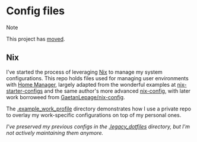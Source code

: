 # Config files

> [!NOTE]
> This project has [moved](https://git.vim.wtf/wq/dotfiles).

## Nix
I've started the process of leveraging [Nix](https://nixos.org/explore.html) to manage my system configurations. This repo holds files used for managing user environments with [Home Manager](https://github.com/nix-community/home-manager), largely adapted from the wonderful examples at [nix-starter-configs](https://github.com/Misterio77/nix-starter-configs) and the same author's more advanced [nix-config](https://github.com/Misterio77/nix-config), with later work borroweed from [GaetanLepage/nix-config](https://github.com/GaetanLepage/nix-config).

The [.example_work_profile](./.example_work_profile) directory demonstrates how I use a private repo to overlay my work-specific configurations on top of my personal ones.

*I've preserved my previous configs in the [.legacy_dotfiles](./.legacy_dotfiles) directory, but I'm not actively maintaining them anymore.*
